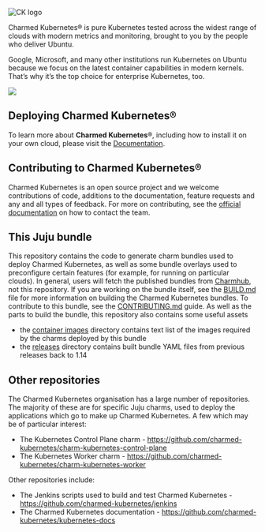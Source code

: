 ![CK logo](https://assets.ubuntu.com/v1/a41aaa61-cklogo-800.png)

Charmed Kubernetes® is pure Kubernetes tested across the widest range of clouds with modern metrics and monitoring, brought to you by the people who deliver Ubuntu.

Google, Microsoft, and many other institutions run Kubernetes on Ubuntu because we focus on the latest container capabilities in modern kernels. That’s why it’s the top choice for enterprise Kubernetes, too.

![](https://assets.ubuntu.com/v1/843c77b6-juju-at-a-glace.svg)

## Deploying Charmed Kubernetes®

To learn more about **Charmed Kubernetes**®, including how to install it on your own cloud, please visit the [Documentation](https://ubuntu.com/kubernetes/docs).

## Contributing to Charmed Kubernetes®

Charmed Kubernetes is an open source project and we welcome contributions of code, additions to the documentation, feature requests and any and all types of
feedback. For more on contributing, see the [official documentation][get-in-touch] on how to contact the team.

## This Juju bundle

This repository contains the code to generate charm bundles used to deploy Charmed Kubernetes, as well as some bundle overlays used to preconfigure certain features
(for example, for running on particular clouds). In general, users will fetch the published bundles from [Charmhub][], not this repository. If you are working
on the bundle itself, see the [BUILD.md](./BUILD.md) file for more information on building the Charmed Kubernetes bundles.
To contribute to this bundle, see the [CONTRIBUTING.md](./CONTRIBUTING.md) guide.
As well as the parts to build the bundle, this repository also contains some useful assets
 - the [container images](https://github.com/charmed-kubernetes/bundle/blob/main/container-images/README.md) directory contains text list of the images required by the charms deployed by this bundle
 - the [releases](https://github.com/charmed-kubernetes/bundle/blob/main/releases/README.md) directory contains built bundle YAML files from previous releases back to 1.14

## Other repositories

The Charmed Kubernetes organisation has a large number of repositories. The majority of these are for specific Juju charms, used to deploy the applications which go to make up Charmed Kubernetes. A few which may be of particular interest:

- The Kubernetes Control Plane charm  - <https://github.com/charmed-kubernetes/charm-kubernetes-control-plane>
- The Kubernetes Worker charm - <https://github.com/charmed-kubernetes/charm-kubernetes-worker>

Other repositories include:

- The Jenkins scripts used to build and test Charmed Kubernetes - <https://github.com/charmed-kubernetes/jenkins>
- The Charmed Kubernetes documentation - <https://github.com/charmed-kubernetes/kubernetes-docs>
 

<!-- LINKS -->
[Charmhub]: https://charmhub.io/charmed-kubernetes
[docs]: https://ubuntu.com/kubernetes/docs
[get-in-touch]: https://ubuntu.com/kubernetes/docs/get-in-touch
